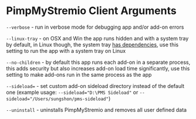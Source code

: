 # PimpMyStremio Client Arguments

`--verbose` - run in verbose mode for debugging app and/or add-on errors

`--linux-tray` - on OSX and Win the app runs hidden and with a system tray by default, in Linux though, the system tray [has dependencies](https://github.com/sungshon/PimpMyStremio/issues/7#issuecomment-494431293), use this setting to run the app with a system tray on Linux

`--no-children` - by default this app runs each add-on in a separate process, this adds security but also increases add-on load time significantly, use this setting to make add-ons run in the same process as the app

`--sideload=` - set custom add-on sideload directory instead of the default one (example usage: `--sideload="D:\PMS Sideload"` or `--sideload="/Users/sungshon/pms-sideload"`)

`--uninstall` - uninstalls PimpMyStremio and removes all user defined data
